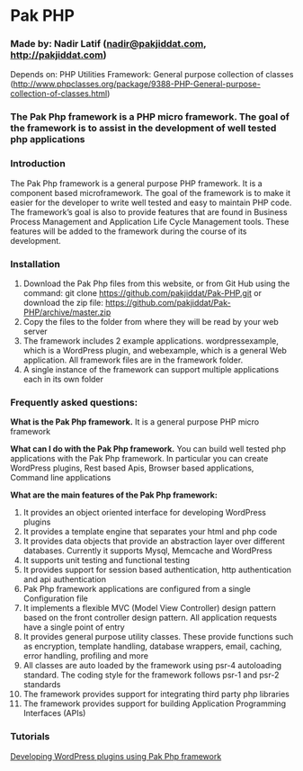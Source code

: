 # Pak PHP

### Made by: Nadir Latif (nadir@pakjiddat.com, http://pakjiddat.com)

Depends on: PHP Utilities Framework: General purpose collection of classes (http://www.phpclasses.org/package/9388-PHP-General-purpose-collection-of-classes.html)

### The Pak Php framework is a PHP micro framework. The goal of the framework is to assist in the development of well tested php applications

### Introduction
The Pak Php framework is a general purpose PHP framework. It is a component based microframework. The goal of the framework is to make it easier for the developer to write well tested and easy to maintain PHP code. The framework’s goal is also to provide features that are found in Business Process Management and Application Life Cycle Management tools. These features will be added to the framework during the course of its development.

### Installation
1. Download the Pak Php files from this website, or from Git Hub using the command: git clone https://github.com/pakjiddat/Pak-PHP.git or download the zip file: https://github.com/pakjiddat/Pak-PHP/archive/master.zip
2. Copy the files to the folder from where they will be read by your web server
3. The framework includes 2 example applications. wordpressexample, which is a WordPress plugin, and webexample, which is a general Web application. All framework files are in the framework folder.
4. A single instance of the framework can support multiple applications each in its own folder

### Frequently asked questions:
**What is the Pak Php framework.** It is a general purpose PHP micro framework

**What can I do with the Pak Php framework.** You can build well tested php applications with the Pak Php framework. In particular you can create WordPress plugins, Rest based Apis, Browser based applications, Command line applications

**What are the main features of the Pak Php framework:**

1. It provides an object oriented interface for developing WordPress plugins
2. It provides a template engine that separates your html and php code
3. It provides data objects that provide an abstraction layer over different databases. Currently it supports Mysql, Memcache and WordPress
4. It supports unit testing and functional testing
5. It provides support for session based authentication, http authentication and api authentication
6. Pak Php framework applications are configured from a single Configuration file
7. It implements a flexible MVC (Model View Controller) design pattern based on the front controller design pattern. All application requests have a single point of entry
8. It provides general purpose utility classes. These provide functions such as encryption, template handling, database wrappers, email, caching, error handling, profiling and more
9. All classes are auto loaded by the framework using psr-4 autoloading standard. The coding style for the framework follows psr-1 and psr-2 standards
10. The framework provides support for integrating third party php libraries
11. The framework provides support for building Application Programming Interfaces (APIs)

### Tutorials
[Developing WordPress plugins using Pak Php framework](http://pakjiddat.com/developing-wordpress-plugins-using-pak-php-framework)
